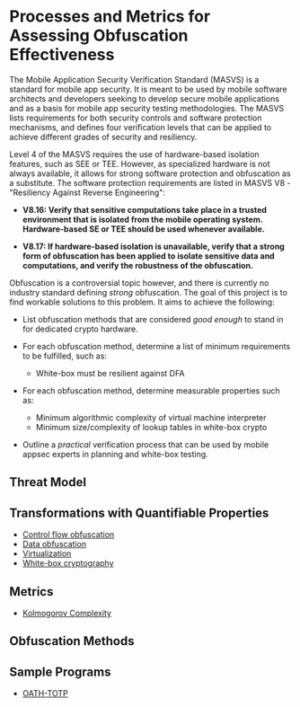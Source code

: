 # Processes and Metrics for Assessing Obfuscation Effectiveness

The Mobile Application Security Verification Standard (MASVS) is a standard for mobile app security. It is meant to be used by mobile software architects and developers seeking to develop secure mobile applications and as a basis for mobile app security testing methodologies. The MASVS lists requirements for both security controls and software protection mechanisms, and defines four verification levels that can be applied to achieve different grades of security and resiliency.

Level 4 of the MASVS requires the use of hardware-based isolation features, such as SEE or TEE. However, as specialized hardware is not always available, it allows for strong software protection and obfuscation as a substitute. The software protection requirements are listed in MASVS V8 - "Resiliency Against Reverse Engineering":

- **V8.16: Verify that sensitive computations take place in a trusted environment that is isolated from the mobile operating system. Hardware-based SE or TEE should be used whenever available.**

- **V8.17: If hardware-based isolation is unavailable, verify that a strong form of obfuscation has been applied to isolate sensitive data and computations, and verify the robustness of the obfuscation.**

Obfuscation is a controversial topic however, and there is currently no industry standard defining *strong* obfuscation. The goal of this project is to find workable solutions to this problem. It aims to achieve the following:

* List obfuscation methods that are considered *good enough* to stand in for dedicated crypto hardware.

* For each obfuscation method, determine a list of minimum requirements to be fulfilled, such as:

	* White-box must be resilient against DFA

* For each obfuscation method, determine measurable properties such as:

	* Minimum algorithmic complexity of virtual machine interpreter
	* Minimum size/complexity of lookup tables in white-box crypto

* Outline a *practical* verification process that can be used by mobile appsec experts in planning and white-box testing.

## Threat Model


## Transformations with Quantifiable Properties

- [Control flow obfuscation](https://github.com/b-mueller/obfuscation-metrics/blob/master/01_kolmogorov_complexity.md)
- [Data obfuscation](https://github.com/b-mueller/obfuscation-metrics/blob/master/01_kolmogorov_complexity.md)
- [Virtualization](https://github.com/b-mueller/obfuscation-metrics/blob/master/01_kolmogorov_complexity.md)
- [White-box cryptography](https://github.com/b-mueller/obfuscation-metrics/blob/master/01_kolmogorov_complexity.md)


## Metrics
- [Kolmogorov Complexity](https://github.com/b-mueller/obfuscation-metrics/blob/master/01_kolmogorov_complexity.md)

## Obfuscation Methods

## Sample Programs

- [OATH-TOTP](https://github.com/b-mueller/obfuscation-metrics/tree/master/testprograms/oath-totp)
